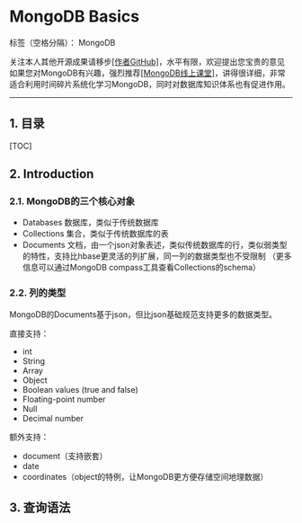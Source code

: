 ﻿# MongoDB Basics

标签（空格分隔）： MongoDB 

 关注本人其他开源成果请移步[[作者GitHub]][1]，水平有限，欢迎提出您宝贵的意见
 如果您对MongoDB有兴趣，强烈推荐[[MongoDB线上课堂]][2]，讲得很详细，非常适合利用时间碎片系统化学习MongoDB，同时对数据库知识体系也有促进作用。

---
## 1. 目录
[TOC]

## 2. Introduction
### 2.1. MongoDB的三个核心对象
* Databases 数据库，类似于传统数据库
* Collections 集合，类似于传统数据库的表
* Documents 文档，由一个json对象表述，类似传统数据库的行，类似弱类型的特性，支持比hbase更灵活的列扩展，同一列的数据类型也不受限制
  （更多信息可以通过MongoDB compass工具查看Collections的schema）

### 2.2. 列的类型
MongoDB的Documents基于json，但比json基础规范支持更多的数据类型。

直接支持：

* int
* String
* Array
* Object
* Boolean values (true and false)
* Floating-point number
* Null
* Decimal number

额外支持：

* document（支持嵌套）
* date
* coordinates（object的特例，让MongoDB更方便存储空间地理数据）

## 3. 查询语法

  [1]: https://github.com/asan3524
  [2]: https://university.mongodb.com




